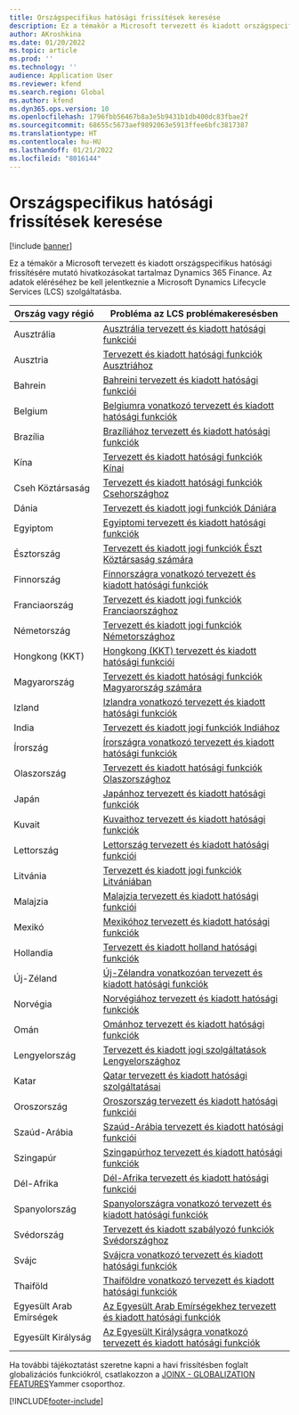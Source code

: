 ```yaml
---
title: Országspecifikus hatósági frissítések keresése
description: Ez a témakör a Microsoft tervezett és kiadott országspecifikus hatósági frissítésére mutató hivatkozásokat tartalmaz Dynamics 365 Finance.
author: AKroshkina
ms.date: 01/20/2022
ms.topic: article
ms.prod: ''
ms.technology: ''
audience: Application User
ms.reviewer: kfend
ms.search.region: Global
ms.author: kfend
ms.dyn365.ops.version: 10
ms.openlocfilehash: 1796fbb56467b8a3e5b9431b1db400dc83fbae2f
ms.sourcegitcommit: 68655c5673aef9892063e5913ffee6bfc3817387
ms.translationtype: HT
ms.contentlocale: hu-HU
ms.lasthandoff: 01/21/2022
ms.locfileid: "8016144"
---
```

# <a name="search-for-country-specific-regulatory-updates"></a>Országspecifikus hatósági frissítések keresése

[!include [banner](../includes/banner.md)]

Ez a témakör a Microsoft tervezett és kiadott országspecifikus hatósági frissítésére mutató hivatkozásokat tartalmaz Dynamics 365 Finance. Az adatok eléréséhez be kell jelentkeznie a Microsoft Dynamics Lifecycle Services (LCS) szolgáltatásba.

| Ország vagy régió    | Probléma az LCS problémakeresésben |
|----------------------|---------------------------|
| Ausztrália            | [Ausztrália tervezett és kiadott hatósági funkciói](https://fix.lcs.dynamics.com/Issue/Results?v=8_versionClass&ct=2_categoryClass_6_categoryClass&ft=1_featureClass_2_featureClass_3_featureClass&cu=1_countryClass&o=D&mode=Full&i=2_issueTypeClass_1_issueTypeClass) |
| Ausztria              | [Tervezett és kiadott hatósági funkciók Ausztriához](https://fix.lcs.dynamics.com/Issue/Results?v=8_versionClass&ct=2_categoryClass_6_categoryClass&ft=1_featureClass_2_featureClass_3_featureClass&cu=2_countryClass&o=D&mode=Full&i=2_issueTypeClass_1_issueTypeClass) |
| Bahrein              | [Bahreini tervezett és kiadott hatósági funkciói](https://fix.lcs.dynamics.com/Issue/Results?v=8_versionClass&ct=2_categoryClass_6_categoryClass&ft=1_featureClass_2_featureClass_3_featureClass&cu=37_countryClass&o=D&mode=Full&i=2_issueTypeClass_1_issueTypeClass) |
| Belgium              | [Belgiumra vonatkozó tervezett és kiadott hatósági funkciók](https://fix.lcs.dynamics.com/Issue/Results?v=8_versionClass&ct=2_categoryClass_6_categoryClass&ft=1_featureClass_2_featureClass_3_featureClass&cu=3_countryClass&o=D&mode=Full&i=2_issueTypeClass_1_issueTypeClass) |
| Brazília               | [Brazíliához tervezett és kiadott hatósági funkciók](https://fix.lcs.dynamics.com/Issue/Results?v=8_versionClass&ct=2_categoryClass_6_categoryClass&ft=1_featureClass_2_featureClass_3_featureClass&cu=4_countryClass&o=D&mode=Full&i=2_issueTypeClass_1_issueTypeClass) |
| Kína                | [Tervezett és kiadott hatósági funkciók Kínai](https://fix.lcs.dynamics.com/Issue/Results?v=8_versionClass&ct=2_categoryClass_6_categoryClass&ft=1_featureClass_2_featureClass_3_featureClass&cu=6_countryClass&o=D&mode=Full&i=2_issueTypeClass_1_issueTypeClass) |
| Cseh Köztársaság                | [Tervezett és kiadott hatósági funkciók Csehországhoz](https://fix.lcs.dynamics.com/Issue/Results?v=8_versionClass&ct=2_categoryClass_6_categoryClass&ft=1_featureClass_2_featureClass_3_featureClass&cu=7_countryClass&o=D&mode=Full&i=2_issueTypeClass_1_issueTypeClass) |
| Dánia              | [Tervezett és kiadott jogi funkciók Dániára](https://fix.lcs.dynamics.com/Issue/Results?v=8_versionClass&ct=2_categoryClass_6_categoryClass&ft=1_featureClass_2_featureClass_3_featureClass&cu=8_countryClass&o=D&mode=Full&i=2_issueTypeClass_1_issueTypeClass) |
| Egyiptom                | [Egyiptomi tervezett és kiadott hatósági funkciók](https://fix.lcs.dynamics.com/Issue/Results?v=8_versionClass&ct=2_categoryClass_6_categoryClass&ft=1_featureClass_2_featureClass_3_featureClass&cu=42_countryClass&o=D&mode=Full&i=2_issueTypeClass_1_issueTypeClass) |
| Észtország              | [Tervezett és kiadott jogi funkciók Észt Köztársaság számára](https://fix.lcs.dynamics.com/Issue/Results?v=8_versionClass&ct=2_categoryClass_6_categoryClass&ft=1_featureClass_2_featureClass_3_featureClass&cu=9_countryClass&o=D&mode=Full&i=2_issueTypeClass_1_issueTypeClass) |
| Finnország              | [Finnországra vonatkozó tervezett és kiadott hatósági funkciók](https://fix.lcs.dynamics.com/Issue/Results?v=8_versionClass&ct=2_categoryClass_6_categoryClass&ft=1_featureClass_2_featureClass_3_featureClass&cu=10_countryClass&o=D&mode=Full&i=2_issueTypeClass_1_issueTypeClass) |
| Franciaország               | [Tervezett és kiadott jogi funkciók Franciaországhoz](https://fix.lcs.dynamics.com/Issue/Results?v=8_versionClass&ct=2_categoryClass_6_categoryClass&ft=1_featureClass_2_featureClass_3_featureClass&cu=11_countryClass&o=D&mode=Full&i=2_issueTypeClass_1_issueTypeClass) |
| Németország              | [Tervezett és kiadott jogi funkciók Németországhoz](https://fix.lcs.dynamics.com/Issue/Results?v=8_versionClass&ct=2_categoryClass_6_categoryClass&ft=1_featureClass_2_featureClass_3_featureClass&cu=12_countryClass&o=D&mode=Full&i=2_issueTypeClass_1_issueTypeClass) |
| Hongkong (KKT)        | [Hongkong (KKT) tervezett és kiadott hatósági funkciói](https://fix.lcs.dynamics.com/Issue/Results?q=&dm=0&v=8_versionClass&i=2_issueTypeClass_1_issueTypeClass&ct=2_categoryClass_6_categoryClass&ft=1_featureClass_2_featureClass_3_featureClass&cu=38_countryClass&pi=&pm=&pc=&rd=&d=&envId=&permission=) |
| Magyarország              | [Tervezett és kiadott hatósági funkciók Magyarország számára](https://fix.lcs.dynamics.com/Issue/Results?v=8_versionClass&ct=2_categoryClass_6_categoryClass&ft=1_featureClass_2_featureClass_3_featureClass&cu=13_countryClass&o=D&mode=Full&i=2_issueTypeClass_1_issueTypeClass) |
| Izland              | [Izlandra vonatkozó tervezett és kiadott hatósági funkciók](https://fix.lcs.dynamics.com/Issue/Results?q=&dm=0&v=8_versionClass&i=2_issueTypeClass_1_issueTypeClass&ct=2_categoryClass_6_categoryClass&ft=1_featureClass_2_featureClass_3_featureClass&cu=14_countryClass&pi=&pm=&pc=&rd=&d=&envId=&permission=) |
| India                | [Tervezett és kiadott jogi funkciók Indiához](https://fix.lcs.dynamics.com/Issue/Results?v=8_versionClass&ct=2_categoryClass_6_categoryClass&ft=1_featureClass_2_featureClass_3_featureClass&cu=15_countryClass&o=D&mode=Full&i=2_issueTypeClass_1_issueTypeClass) |
| Írország              | [Írországra vonatkozó tervezett és kiadott hatósági funkciók](https://fix.lcs.dynamics.com/Issue/Results?v=8_versionClass&ct=2_categoryClass_6_categoryClass&ft=1_featureClass_2_featureClass_3_featureClass&cu=16_countryClass&o=D&mode=Full&i=2_issueTypeClass_1_issueTypeClass) |
| Olaszország                | [Tervezett és kiadott hatósági funkciók Olaszországhoz](https://fix.lcs.dynamics.com/Issue/Results?v=8_versionClass&ct=2_categoryClass_6_categoryClass&ft=1_featureClass_2_featureClass_3_featureClass&cu=17_countryClass&o=D&mode=Full&i=2_issueTypeClass_1_issueTypeClass) |
| Japán                | [Japánhoz tervezett és kiadott hatósági funkciók](https://fix.lcs.dynamics.com/Issue/Results?v=8_versionClass&ct=2_categoryClass_6_categoryClass&ft=1_featureClass_2_featureClass_3_featureClass&cu=18_countryClass&o=D&mode=Full&i=2_issueTypeClass_1_issueTypeClass) |
| Kuvait               | [Kuvaithoz tervezett és kiadott hatósági funkciók](https://fix.lcs.dynamics.com/Issue/Results?v=8_versionClass&ct=2_categoryClass_6_categoryClass&ft=1_featureClass_2_featureClass_3_featureClass&cu=39_countryClass&o=D&mode=Full&i=2_issueTypeClass_1_issueTypeClasshttps://fix.lcs.dynamics.com/Issue/Results?v=8_versionClass&ct=2_categoryClass_6_categoryClass&ft=1_featureClass_2_featureClass_3_featureClass&cu=39_countryClass&o=D&mode=Full&i=2_issueTypeClass_1_issueTypeClass) |
| Lettország               | [Lettország tervezett és kiadott hatósági funkciói](https://fix.lcs.dynamics.com/Issue/Results?v=8_versionClass&ct=2_categoryClass_6_categoryClass&ft=1_featureClass_2_featureClass_3_featureClass&cu=19_countryClass&o=D&mode=Full&i=2_issueTypeClass_1_issueTypeClass) |
| Litvánia            | [Tervezett és kiadott jogi funkciók Litvániában](https://fix.lcs.dynamics.com/Issue/Results?v=8_versionClass&ct=2_categoryClass_6_categoryClass&ft=1_featureClass_2_featureClass_3_featureClass&cu=20_countryClass&o=D&mode=Full&i=2_issueTypeClass_1_issueTypeClass) |
| Malajzia             | [Malajzia tervezett és kiadott hatósági funkciói](https://fix.lcs.dynamics.com/Issue/Results?v=8_versionClass&ct=2_categoryClass_6_categoryClass&ft=1_featureClass_2_featureClass_3_featureClass&cu=21_countryClass&o=D&mode=Full&i=2_issueTypeClass_1_issueTypeClass) |
| Mexikó               | [Mexikóhoz tervezett és kiadott hatósági funkciók](https://fix.lcs.dynamics.com/Issue/Results?v=8_versionClass&ct=2_categoryClass_6_categoryClass&ft=1_featureClass_2_featureClass_3_featureClass&cu=22_countryClass&o=D&mode=Full&i=2_issueTypeClass_1_issueTypeClass) |
| Hollandia          | [Tervezett és kiadott holland hatósági funkciók](https://fix.lcs.dynamics.com/Issue/Results?v=8_versionClass&ct=2_categoryClass_6_categoryClass&ft=1_featureClass_2_featureClass_3_featureClass&cu=23_countryClass&o=D&mode=Full&i=2_issueTypeClass_1_issueTypeClass) |
| Új-Zéland          | [Új-Zélandra vonatkozóan tervezett és kiadott hatósági funkciók](https://fix.lcs.dynamics.com/Issue/Results?v=8_versionClass&ct=2_categoryClass_6_categoryClass&ft=1_featureClass_2_featureClass_3_featureClass&cu=24_countryClass&o=D&mode=Full&i=2_issueTypeClass_1_issueTypeClass) |
| Norvégia               | [Norvégiához tervezett és kiadott hatósági funkciók](https://fix.lcs.dynamics.com/Issue/Results?v=8_versionClass&ct=2_categoryClass_6_categoryClass&ft=1_featureClass_2_featureClass_3_featureClass&cu=25_countryClass&o=D&mode=Full&i=2_issueTypeClass_1_issueTypeClass) |
| Omán                 | [Ománhoz tervezett és kiadott hatósági funkciók](https://fix.lcs.dynamics.com/Issue/Results?v=8_versionClass&ct=2_categoryClass_6_categoryClass&ft=1_featureClass_2_featureClass_3_featureClass&cu=40_countryClass&o=D&mode=Full&i=2_issueTypeClass_1_issueTypeClass) |
| Lengyelország               | [Tervezett és kiadott jogi szolgáltatások Lengyelországhoz](https://fix.lcs.dynamics.com/Issue/Results?v=8_versionClass&ct=2_categoryClass_6_categoryClass&ft=1_featureClass_2_featureClass_3_featureClass&cu=26_countryClass&o=D&mode=Full&i=2_issueTypeClass_1_issueTypeClass) |
| Katar                | [Qatar tervezett és kiadott hatósági szolgáltatásai](https://fix.lcs.dynamics.com/Issue/Results?v=8_versionClass&ct=2_categoryClass_6_categoryClass&ft=1_featureClass_2_featureClass_3_featureClass&cu=41_countryClass&o=D&mode=Full&i=2_issueTypeClass_1_issueTypeClass) |
| Oroszország               | [Oroszország tervezett és kiadott hatósági funkciói](https://fix.lcs.dynamics.com/Issue/Results?v=8_versionClass&ct=2_categoryClass_6_categoryClass&ft=1_featureClass_2_featureClass_3_featureClass&cu=27_countryClass&o=D&mode=Full&i=2_issueTypeClass_1_issueTypeClass) |
| Szaúd-Arábia         | [Szaúd-Arábia tervezett és kiadott hatósági funkciói](https://fix.lcs.dynamics.com/Issue/Results?v=8_versionClass&ct=2_categoryClass_6_categoryClass&ft=1_featureClass_2_featureClass_3_featureClass&cu=28_countryClass&o=D&mode=Full&i=2_issueTypeClass_1_issueTypeClass) |
| Szingapúr            | [Szingapúrhoz tervezett és kiadott hatósági funkciók](https://fix.lcs.dynamics.com/Issue/Results?v=8_versionClass&ct=2_categoryClass_6_categoryClass&ft=1_featureClass_2_featureClass_3_featureClass&cu=29_countryClass&o=D&mode=Full&i=2_issueTypeClass_1_issueTypeClass) |
| Dél-Afrika         | [Dél-Afrika tervezett és kiadott hatósági funkciói](https://fix.lcs.dynamics.com/Issue/Results?q=&dm=0&v=8_versionClass&i=2_issueTypeClass_1_issueTypeClass&ct=2_categoryClass_6_categoryClass&ft=1_featureClass_2_featureClass_3_featureClass&cu=30_countryClass&pi=&pm=&pc=&rd=&d=&envId=&permission=) |
| Spanyolország                | [Spanyolországra vonatkozó tervezett és kiadott hatósági funkciók](https://fix.lcs.dynamics.com/Issue/Results?v=8_versionClass&ct=2_categoryClass_6_categoryClass&ft=1_featureClass_2_featureClass_3_featureClass&cu=31_countryClass&o=D&mode=Full&i=2_issueTypeClass_1_issueTypeClass) |
| Svédország               | [Tervezett és kiadott szabályozó funkciók Svédországhoz](https://fix.lcs.dynamics.com/Issue/Results?v=8_versionClass&ct=2_categoryClass_6_categoryClass&ft=1_featureClass_2_featureClass_3_featureClass&cu=32_countryClass&o=D&mode=Full&i=2_issueTypeClass_1_issueTypeClass) |
| Svájc          | [Svájcra vonatkozó tervezett és kiadott hatósági funkciók](https://fix.lcs.dynamics.com/Issue/Results?v=8_versionClass&ct=2_categoryClass_6_categoryClass&ft=1_featureClass_2_featureClass_3_featureClass&cu=33_countryClass&o=D&mode=Full&i=2_issueTypeClass_1_issueTypeClass) |
| Thaiföld             | [Thaiföldre vonatkozó tervezett és kiadott hatósági funkciók](https://fix.lcs.dynamics.com/Issue/Results?v=8_versionClass&ct=2_categoryClass_6_categoryClass&ft=1_featureClass_2_featureClass_3_featureClass&cu=34_countryClass&o=D&mode=Full&i=2_issueTypeClass_1_issueTypeClass) |
| Egyesült Arab Emírségek | [Az Egyesült Arab Emírségekhez tervezett és kiadott hatósági funkciók](https://fix.lcs.dynamics.com/Issue/Results?v=8_versionClass&ct=2_categoryClass_6_categoryClass&ft=1_featureClass_2_featureClass_3_featureClass&cu=43_countryClass&o=D&mode=Full&i=2_issueTypeClass_1_issueTypeClass) |
| Egyesült Királyság       | [Az Egyesült Királyságra vonatkozó tervezett és kiadott hatósági funkciók](https://nam06.safelinks.protection.outlook.com/?url=https%3A%2F%2Ffix.lcs.dynamics.com%2FIssue%2FResults%3Fv%3D8_versionClass%26ct%3D2_categoryClass_6_categoryClass%26ft%3D1_featureClass_2_featureClass_3_featureClass%26cu%3D3_countryClass%26o%3DD%26mode%3DFull%26i%3D2_issueTypeClass_1_issueTypeClass&data=04%7C01%7Cvastrup%40microsoft.com%7C6e8a12140a0548c9224508d94add50a5%7C72f988bf86f141af91ab2d7cd011db47%7C1%7C0%7C637623136671200065%7CUnknown%7CTWFpbGZsb3d8eyJWIjoiMC4wLjAwMDAiLCJQIjoiV2luMzIiLCJBTiI6Ik1haWwiLCJXVCI6Mn0%3D%7C1000&sdata=eiZzncdY20RjysdC8rpru54YONhSlJUec093vwFK5jI%3D&reserved=0) |

Ha további tájékoztatást szeretne kapni a havi frissítésben foglalt globalizációs funkciókról, csatlakozzon a [JOINX - GLOBALIZATION FEATURES](https://www.yammer.com/dynamicsaxfeedbackprograms/)Yammer csoporthoz.

[!INCLUDE[footer-include](../../includes/footer-banner.md)]
